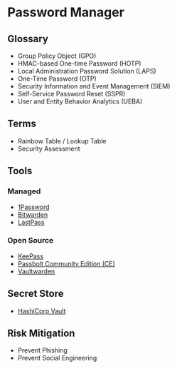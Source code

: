 # Password Manager

## Glossary

- Group Policy Object (GPO)
- HMAC-based One-time Password (HOTP)
- Local Administration Password Solution (LAPS)
- One-Time Password (OTP)
- Security Information and Event Management (SIEM)
- Self-Service Password Reset (SSPR)
- User and Entity Behavior Analytics (UEBA)

## Terms

- Rainbow Table / Lookup Table
- Security Assessment

## Tools

### Managed

- [1Password](/1password.md)
- [Bitwarden](/bitwarden/README.md)
- [LastPass](/lastpass.md)

<!--
https://cloaked.app
-->

### Open Source

- [KeePass](/keepass.md)
- [Passbolt Community Edition (CE)](/passbolt-ce.md)
- [Vaultwarden](/bitwarden/vaultwarden/README.md)

<!--
https://github.com/authpass/authpass
https://github.com/keeweb/keeweb
https://github.com/lesspass/lesspass
https://github.com/padloc/padloc
-->

## Secret Store

- [HashiCorp Vault](/hashicorp/vault/README.md)

<!--
Rippling
Keeper Password Manager
-->

## Risk Mitigation

- Prevent Phishing
- Prevent Social Engineering

<!--
Sanitization
Remover usuários que não precisam ter acesso a determinadas coisas
-->
